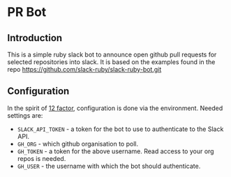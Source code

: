 PR Bot
======

Introduction
------------

This is a simple ruby slack bot to announce open github pull requests for
selected repositories into slack.  It is based on the examples found in the
repo https://github.com/slack-ruby/slack-ruby-bot.git


Configuration
-------------
In the spirit of [12 factor](https://12factor.net/config), configuration is
done via the environment.  Needed settings are:

  * `SLACK_API_TOKEN` - a token for the bot to use to authenticate to the Slack API.
  * `GH_ORG` - which github organisation to poll.
  * `GH_TOKEN` - a token for the above username. Read access to your org repos is needed.
  * `GH_USER` - the username with which the bot should authenticate.
